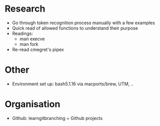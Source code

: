 # Research
- Go through token recognition process manually with a few examples
- Quick read of allowed functions to understand their purpose
- Readings:
	- man execve
	- man fork
- Re-read cmegret's pipex

# Other
- Environment set up: bash5.1.16 via macports/brew, UTM, ..

# Organisation
- Github: learngitbranching + Github projects